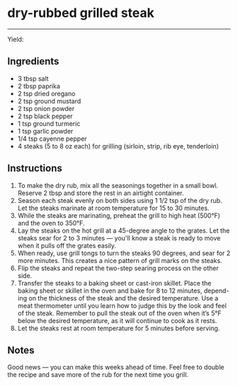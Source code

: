 # dry-rubbed grilled steak
---
Yield: 

## Ingredients
- 3 tbsp salt
- 2 tbsp paprika
- 2 tsp dried oregano
- 2 tsp ground mustard
- 2 tsp onion powder
- 2 tsp black pepper
- 1 tsp ground turmeric
- 1 tsp garlic powder
- 1/4 tsp cayenne pepper
- 4 steaks (5 to 8 oz each) for grilling (sirloin, strip, rib eye, tenderloin)

## Instructions
1. To make the dry rub, mix all the seasonings together in a small bowl. Reserve 2 tbsp and store the rest in an airtight container. 
2. Season each steak evenly on both sides using 1 1/2 tsp of the dry rub. Let the steaks marinate at room temperature for 15 to 30 minutes.
3. While the steaks are marinating, preheat the grill to high heat (500°F) and the oven to 350°F.
4. Lay the steaks on the hot grill at a 45-degree angle to the grates. Let the steaks sear for 2 to 3 minutes — you'll know a steak is ready to
move when it pulls off the grates easily.
5. When ready, use grill tongs to turn the steaks 90 degrees, and sear for 2 more minutes.  This creates a nice pattern of grill marks on
the steaks. 
6. Flip the steaks and repeat the two-step searing process on the other side.
7. Transfer the steaks to a baking sheet or cast-iron skillet. Place the baking sheet or skillet in the oven and bake for 8 to 12 minutes, depend- ing on the thickness of the steak and the desired temperature. Use a meat thermometer until you learn how to judge this by the look and feel of the steak. Remember to pull the steak out of the oven when it’s 5°F below the desired temperature, as it will continue to cook as it rests.
8. Let the steaks rest at room temperature for 5 minutes before serving.

## Notes

Good news — you can make this weeks ahead of time.  Feel free to double the recipe and save more of the rub for the next time you grill.
